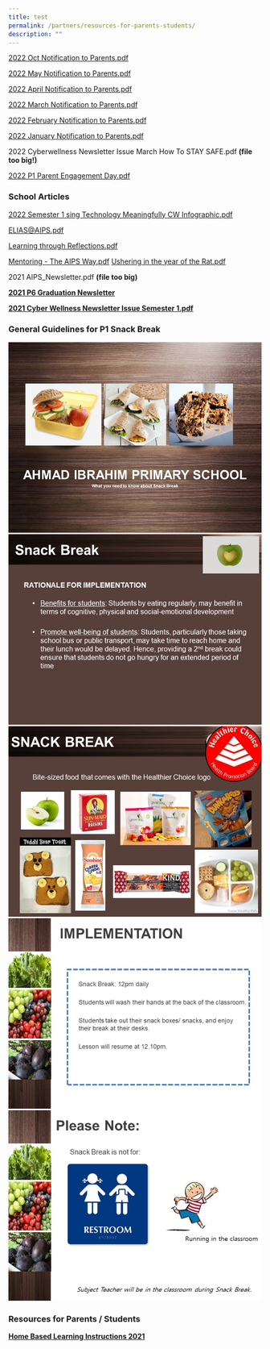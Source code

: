 ```yaml
---
title: test
permalink: /partners/resources-for-parents-students/
description: ""
---
```



[2022 Oct Notification to Parents.pdf](/files/October%20Notification%20to%20Parents%202022.pdf)

[2022 May Notification to Parents.pdf](/files/May%20Notification%20to%20Parents%202022.pdf)

[2022 April Notification to Parents.pdf](/files/Notification%20to%20Parents_April%202022.pdf)

[2022 March Notification to Parents.pdf](/files/2022%20March%20Notification%20to%20Parents.pdf)

[2022 February Notification to Parents.pdf](/files/Notification%20to%20Parents%20-%20Feb%202022.pdf)

[2022 January Notification to Parents.pdf](/files/2022%20January%20Notification%20to%20Parents.pdf)

2022 Cyberwellness Newsletter Issue March How To STAY SAFE.pdf **(file too big!)**

[2022 P1 Parent Engagement Day.pdf](/files/2022%20P1%20Parent%20Engagement%20Day.pdf)

### School Articles

<a href="/files/Using%20Technology%20Meaningfully%20CW%20Infographic%20Sem%201%202022.pdf">2022 Semester 1 sing Technology Meaningfully CW Infographic.pdf</a>

<a href="/files/ELIAS@AIPS.pdf">ELIAS@AIPS.pdf</a>

<a href="/files/Learning%20through%20Reflections.pdf">Learning through Reflections.pdf</a>

<a href="/files/Mentoring%20-%20The%20AIPS%20Way.pdf">Mentoring - The AIPS Way.pdf</a>
<a href="/files/Ushering%20in%20the%20year%20of%20the%20Rat.pdf">Ushering in the year of the Rat.pdf</a>

2021 AIPS_Newsletter.pdf <strong>(file too big)

<a href="https://www.canva.com/design/DAEuKYS3jEc/zk5AfZbH06GHHaujdLJQuA/view?utm_content=DAEuKYS3jEc&amp;utm_campaign=designshare&amp;utm_medium=link&amp;utm_source=homepage_design_menu">2021 P6 Graduation Newsletter</a>
	
<a href="/files/Cyber%20Wellness%20Newsletter%20Issue%202021%20Semester%201.pdf">2021 Cyber Wellness Newsletter Issue Semester 1.pdf</a>
	
	
### General Guidelines for P1 Snack Break
	
<img src="/images/General%20Guidelines%20for%20P1%20Snack%20Break1.jpg" alt="">
	
<img src="/images/General%20Guidelines%20for%20P1%20Snack%20Break2.jpg" alt="">
	
<img src="/images/General%20Guidelines%20for%20P1%20Snack%20Break3.jpg" alt="">
	
<img src="/images/General%20Guidelines%20for%20P1%20Snack%20Break4.jpg" alt="">
	
<img src="/images/General%20Guidelines%20for%20P1%20Snack%20Break5.jpg" alt="">
	
### Resources for Parents / Students
	
<a href="/partners/resources-for-parents-students/home-based-learning-instructions-2021">Home Based Learning Instructions 2021</a>